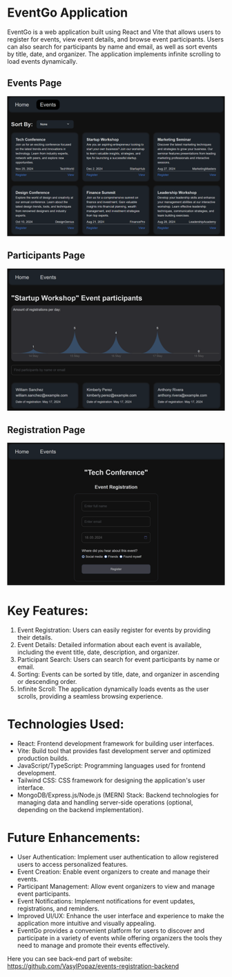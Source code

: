 # EventGo Application

EventGo is a web application built using React and Vite that allows users to register for events, view event details, and browse event participants. Users can also search for participants by name and email, as well as sort events by title, date, and organizer. The application implements infinite scrolling to load events dynamically.

## Events Page

![event-registration](/public/1.png)

## Participants Page

![event-registration](/public/2.png)

## Registration Page

![event-registration](/public/3.png)

# Key Features:

1. Event Registration: Users can easily register for events by providing their details.
2. Event Details: Detailed information about each event is available, including the event title, date, description, and organizer.
3. Participant Search: Users can search for event participants by name or email.
4. Sorting: Events can be sorted by title, date, and organizer in ascending or descending order.
5. Infinite Scroll: The application dynamically loads events as the user scrolls, providing a seamless browsing experience.

# Technologies Used:

- React: Frontend development framework for building user interfaces.
- Vite: Build tool that provides fast development server and optimized production builds.
- JavaScript/TypeScript: Programming languages used for frontend development.
- Tailwind CSS: CSS framework for designing the application's user interface.
- MongoDB/Express.js/Node.js (MERN) Stack: Backend technologies for managing data and handling server-side operations (optional, depending on the backend implementation).

# Future Enhancements:

- User Authentication: Implement user authentication to allow registered users to access personalized features.
- Event Creation: Enable event organizers to create and manage their events.
- Participant Management: Allow event organizers to view and manage event participants.
- Event Notifications: Implement notifications for event updates, registrations, and reminders.
- Improved UI/UX: Enhance the user interface and experience to make the application more intuitive and visually appealing.
- EventGo provides a convenient platform for users to discover and participate in a variety of events while offering organizers the tools they need to manage and promote their events effectively.

Here you can see back-end part of website: https://github.com/VasylPopaz/events-registration-backend

